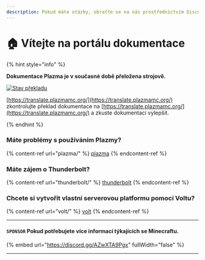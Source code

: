 ```yaml
---
description: Pokud máte otázky, obraťte se na nás prostřednictvím Discordu nebo diskuzí na GitHubu.
---
```


# 🏠 Vítejte na portálu dokumentace

{% hint style="info" %}

**Dokumentace Plazma je v současné době přeložena strojově.**

[![Stav překladu](https://badge.plazmamc.org/internal/crowdin)](https://translate.plazmamc.org/)

[https://translate.plazmamc.org/](https://translate.plazmamc.org/) zkontrolujte překlad dokumentace na [https://translate.plazmamc.org/](https://translate.plazmamc.org/) a zkuste dokumentaci vylepšit.

{% endhint %}

### Máte problémy s používáním Plazmy?

{% content-ref url="plazma/" %}
[plazma](plazma/)
{% endcontent-ref %}

### Máte zájem o Thunderbolt?

{% content-ref url="thunderbolt/" %}
[thunderbolt](thunderbolt/)
{% endcontent-ref %}

### Chcete si vytvořit vlastní serverovou platformu pomocí Voltu?

{% content-ref url="volt/" %}
[volt](volt/)
{% endcontent-ref %}

***

#### `SPONSOR` Pokud potřebujete více informací týkajících se Minecraftu. <a href="#etc-1" id="etc-1"></a>

{% embed url="https://discord.gg/AZwXTA9Pgx" fullWidth="false" %}

***
